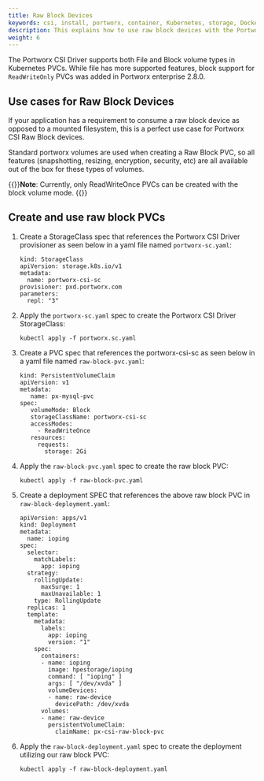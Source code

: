 ```yaml
---
title: Raw Block Devices
keywords: csi, install, portworx, container, Kubernetes, storage, Docker, k8s, pv, persistent disk, raw, block, device
description: This explains how to use raw block devices with the Portworx CSI Driver.
weight: 6
---
```


The Portworx CSI Driver supports both File and Block volume types in Kubernetes PVCs. While file has more supported features, block support for `ReadWriteOnly` PVCs was added in Portworx enterprise 2.8.0. 

## Use cases for Raw Block Devices

If your application has a requirement to consume a raw block device as opposed to a mounted filesystem, this is a perfect use case for Portworx CSI Raw Block devices.

Standard portworx volumes are used when creating a Raw Block PVC, so all features (snapshotting, resizing, encryption, security, etc) are all available out of the box for these types of volumes.

{{<info>}}**Note**:
Currently, only ReadWriteOnce PVCs can be created with the block volume mode.
{{</info>}}


## Create and use raw block PVCs

1. Create a StorageClass spec that references the Portworx CSI Driver provisioner as seen below in a yaml file named `portworx-sc.yaml`:

      ```text
      kind: StorageClass
      apiVersion: storage.k8s.io/v1
      metadata:
        name: portworx-csi-sc
      provisioner: pxd.portworx.com
      parameters:
        repl: "3"
      ```

2. Apply the `portworx-sc.yaml` spec to create the Portworx CSI Driver StorageClass:

      ```text
      kubectl apply -f portworx.sc.yaml
      ```

3. Create a PVC spec that references the portworx-csi-sc as seen below in a yaml file named `raw-block-pvc.yaml`:

     
    ```text
    kind: PersistentVolumeClaim
    apiVersion: v1
    metadata:
       name: px-mysql-pvc
    spec:
       volumeMode: Block
       storageClassName: portworx-csi-sc
       accessModes:
         - ReadWriteOnce
       resources:
         requests:
           storage: 2Gi
    ```

4. Apply the `raw-block-pvc.yaml` spec to create the raw block PVC:

    ```text
    kubectl apply -f raw-block-pvc.yaml
    ```

5. Create a deployment SPEC that references the above raw block PVC in `raw-block-deployment.yaml`:

    ```text
    apiVersion: apps/v1
    kind: Deployment
    metadata:
      name: ioping
    spec:
      selector:
        matchLabels:
          app: ioping
      strategy:
        rollingUpdate:
          maxSurge: 1
          maxUnavailable: 1
        type: RollingUpdate
      replicas: 1
      template:
        metadata:
          labels:
            app: ioping
            version: "1"
        spec:
          containers:
          - name: ioping 
            image: hpestorage/ioping 
            command: [ "ioping" ] 
            args: [ "/dev/xvda" ] 
            volumeDevices: 
            - name: raw-device 
              devicePath: /dev/xvda 
          volumes:
          - name: raw-device
            persistentVolumeClaim:
              claimName: px-csi-raw-block-pvc
    ```

6. Apply the `raw-block-deployment.yaml` spec to create the deployment utilizing our raw block PVC:

    ```text
    kubectl apply -f raw-block-deployment.yaml
    ```